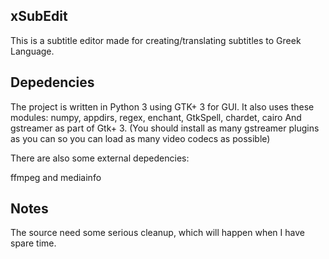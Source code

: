 xSubEdit
--------

This is a subtitle editor made for creating/translating subtitles to Greek Language.


Depedencies
-----------

The project is written in Python 3 using GTK+ 3 for GUI.
It also uses these modules: numpy, appdirs, regex, enchant, GtkSpell, chardet, cairo
And gstreamer as part of Gtk+ 3.
(You should install as many gstreamer plugins as you can so you can load as
many video codecs as possible)


There are also some external depedencies:

ffmpeg and mediainfo


Notes
-----

The source need some serious cleanup, which will happen when I have spare time.